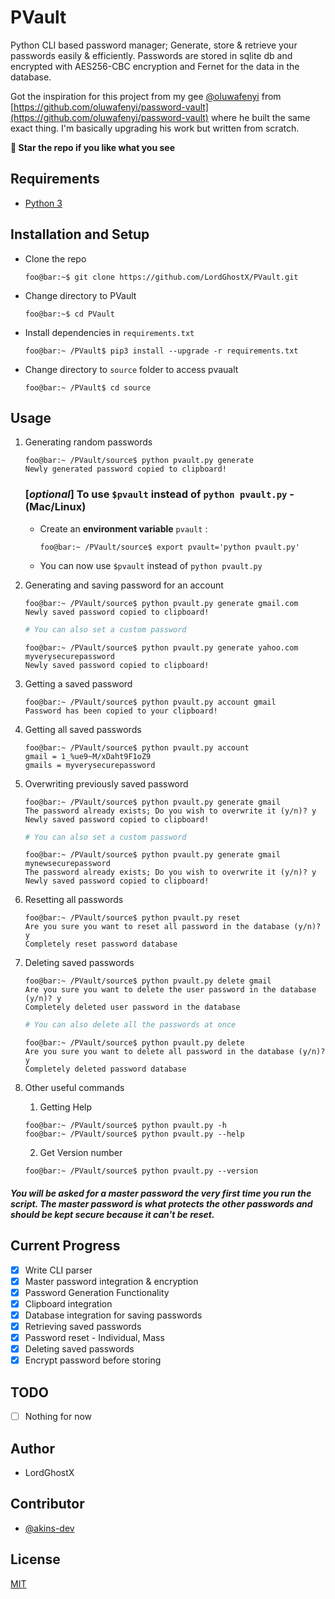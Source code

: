 # PVault

Python CLI based password manager; Generate, store & retrieve your passwords easily & efficiently. Passwords are stored in sqlite db and encrypted with AES256-CBC encryption and Fernet for the data in the database.

Got the inspiration for this project from my gee [@oluwafenyi](https://github.com/oluwafenyi) from [https://github.com/oluwafenyi/password-vault](https://github.com/oluwafenyi/password-vault) where he built the same exact thing. I'm basically upgrading his work but written from scratch.

**🌟 Star the repo if you like what you see**

## Requirements
* [Python 3](https://www.python.org/downloads/)

## Installation and Setup
- Clone the repo
    ```console
    foo@bar:~$ git clone https://github.com/LordGhostX/PVault.git
    ```
- Change directory to PVault
    ```console
    foo@bar:~$ cd PVault
    ```
- Install dependencies in `requirements.txt`
    ```console
    foo@bar:~ /PVault$ pip3 install --upgrade -r requirements.txt
    ```
- Change directory to `source` folder to access pvaualt
     ```console
    foo@bar:~ /PVault$ cd source
    ```

## Usage

1. Generating random passwords
    ```console
    foo@bar:~ /PVault/source$ python pvault.py generate
    Newly generated password copied to clipboard!
    ```
    
    ### [*optional*] To use `$pvault` instead of `python pvault.py` - (**Mac/Linux**)
    - Create an **environment variable** `pvault` :
        ```console
        foo@bar:~ /PVault/source$ export pvault='python pvault.py'
        ```
    - You can now use `$pvault` instead of `python pvault.py`

2. Generating and saving password for an account
    ```console
    foo@bar:~ /PVault/source$ python pvault.py generate gmail.com
    Newly saved password copied to clipboard!
    ```

    ```bash
    # You can also set a custom password
    ```

    ```console
    foo@bar:~ /PVault/source$ python pvault.py generate yahoo.com myverysecurepassword
    Newly saved password copied to clipboard!
    ```

3. Getting a saved password
    ```console
    foo@bar:~ /PVault/source$ python pvault.py account gmail
    Password has been copied to your clipboard!
    ```

4. Getting all saved passwords
    ```console
    foo@bar:~ /PVault/source$ python pvault.py account
    gmail = 1_%ue9~M/xDaht9F1oZ9
    gmails = myverysecurepassword
    ```

5. Overwriting previously saved password
    ```console
    foo@bar:~ /PVault/source$ python pvault.py generate gmail
    The password already exists; Do you wish to overwrite it (y/n)? y
    Newly saved password copied to clipboard!
    ```

    ```bash
    # You can also set a custom password
    ```
    
    ```console
    foo@bar:~ /PVault/source$ python pvault.py generate gmail mynewsecurepassword
    The password already exists; Do you wish to overwrite it (y/n)? y
    Newly saved password copied to clipboard!
    ```

6. Resetting all passwords
    ```console
    foo@bar:~ /PVault/source$ python pvault.py reset
    Are you sure you want to reset all password in the database (y/n)? y
    Completely reset password database
    ```

7. Deleting saved passwords
    ```console
    foo@bar:~ /PVault/source$ python pvault.py delete gmail
    Are you sure you want to delete the user password in the database (y/n)? y
    Completely deleted user password in the database
    ```

    ```bash
    # You can also delete all the passwords at once
    ```

    ```console
    foo@bar:~ /PVault/source$ python pvault.py delete
    Are you sure you want to delete all password in the database (y/n)? y
    Completely deleted password database
    ```
    
8. Other useful commands
    1. Getting Help
    ```console
    foo@bar:~ /PVault/source$ python pvault.py -h
    foo@bar:~ /PVault/source$ python pvault.py --help
    ```
    2. Get Version number
    ```console
    foo@bar:~ /PVault/source$ python pvault.py --version
    ```

##### You will be asked for a master password the very first time you run the script. The master password is what protects the other passwords and should be kept secure because it can't be reset.

## Current Progress
* [x] Write CLI parser
* [x] Master password integration & encryption
* [x] Password Generation Functionality
* [x] Clipboard integration
* [x] Database integration for saving passwords
* [x] Retrieving saved passwords
* [x] Password reset - Individual, Mass
* [x] Deleting saved passwords
* [x] Encrypt password before storing

## TODO
* [ ] Nothing for now

## Author
* LordGhostX

## Contributor
* [@akins-dev](https://github.com/akins-dev)

## License
[MIT](https://opensource.org/licenses/MIT)
